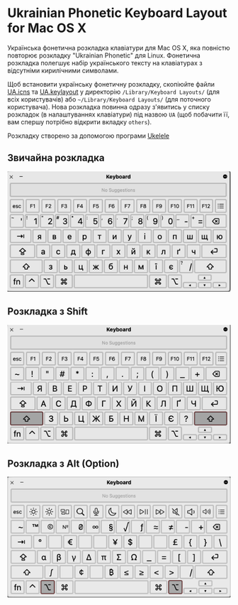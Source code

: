 # Ukrainian Phonetic Keyboard Layout for Mac OS X
Українська фонетична розкладка клавіатури для Mac OS X, яка повністю повторює розкладку "Ukrainian Phonetic" для Linux. Фонетична розкладка полегшує набір українського тексту на клавіатурах з відсутніми кирилічними символами.

Щоб встановити українську фонетичну розкладку, скопіюйте файли [UA.icns](https://github.com/nagornyi/ukrainian-phonetic-keyboard-mac/raw/master/UA.bundle/Contents/Resources/UA.icns) та [UA.keylayout](https://github.com/nagornyi/ukrainian-phonetic-keyboard-mac/raw/master/UA.bundle/Contents/Resources/UA.keylayout) у директорію `/Library/Keyboard Layouts/` (для всіх користувачів) або `~/Library/Keyboard Layouts/` (для поточного користувача). Нова розкладка повинна одразу з'явитись у списку розкладок (в налаштуваннях клавіатури) під назвою `UA` (щоб побачити її, вам спершу потрібно відкрити вкладку `others`).

Розкладку створено за допомогою програми [Ukelele](http://scripts.sil.org/cms/scripts/page.php?site_id=nrsi&id=ukelele)

## Звичайна розкладка
![](https://github.com/nagornyi/ukrainian-phonetic-keyboard-mac/raw/master/screenshots/ua-layout-normal.png)

## Розкладка з Shift
![](https://github.com/nagornyi/ukrainian-phonetic-keyboard-mac/raw/master/screenshots/ua-layout-shift.png)

## Розкладка з Alt (Option)
![](https://github.com/nagornyi/ukrainian-phonetic-keyboard-mac/raw/master/screenshots/ua-layout-alt.png)
